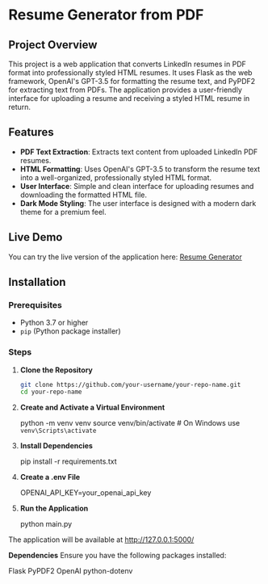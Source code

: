 # Resume Generator from PDF

## Project Overview

This project is a web application that converts LinkedIn resumes in PDF format into professionally styled HTML resumes. It uses Flask as the web framework, OpenAI's GPT-3.5 for formatting the resume text, and PyPDF2 for extracting text from PDFs. The application provides a user-friendly interface for uploading a resume and receiving a styled HTML resume in return.

## Features

- **PDF Text Extraction**: Extracts text content from uploaded LinkedIn PDF resumes.
- **HTML Formatting**: Uses OpenAI's GPT-3.5 to transform the resume text into a well-organized, professionally styled HTML format.
- **User Interface**: Simple and clean interface for uploading resumes and downloading the formatted HTML file.
- **Dark Mode Styling**: The user interface is designed with a modern dark theme for a premium feel.

## Live Demo

You can try the live version of the application here: [Resume Generator](https://python-verbaflow.onrender.com)

## Installation

### Prerequisites

- Python 3.7 or higher
- `pip` (Python package installer)

### Steps

1. **Clone the Repository**

   ```bash
   git clone https://github.com/your-username/your-repo-name.git
   cd your-repo-name


2. **Create and Activate a Virtual Environment**

    python -m venv venv
    source venv/bin/activate  # On Windows use `venv\Scripts\activate`


3. **Install Dependencies**

    pip install -r requirements.txt

4. **Create a .env File**

    OPENAI_API_KEY=your_openai_api_key

5. **Run the Application**

    python main.py

The application will be available at http://127.0.0.1:5000/


**Dependencies**
Ensure you have the following packages installed:

Flask
PyPDF2
OpenAI
python-dotenv
